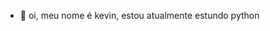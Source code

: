 - 👋 oi, meu nome é kevin, estou atualmente estundo python


<!---
Nivekps/Nivekps is a ✨ special ✨ repository because its `README.md` (this file) appears on your GitHub profile.
You can click the Preview link to take a look at your changes.
--->
